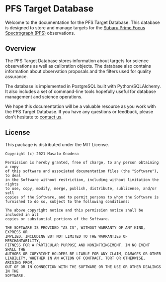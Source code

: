 # PFS Target Database

Welcome to the documentation for the PFS Target Database. This database is designed to store and manage targets for the [Subaru Prime Focus Spectrograph (PFS)](https://pfs.ipmu.jp/) observations.

## Overview

The PFS Target Database stores information about targets for science observations as well as calibration objects.  The database also contains information about observation proposals and the filters used for quality assurance.

The database is implemented in PostgreSQL built with Python/SQLAlchemy. It also includes a set of command-line tools hopefully useful for database management and science operations.

We hope this documentation will be a valuable resource as you work with the PFS Target Database. If you have any questions or feedback, please don't hesitate to [contact us](contact.md).

## License

This package is distributed under the MIT License.

```
Copyright (c) 2021 Masato Onodera

Permission is hereby granted, free of charge, to any person obtaining a copy
of this software and associated documentation files (the "Software"), to deal
in the Software without restriction, including without limitation the rights
to use, copy, modify, merge, publish, distribute, sublicense, and/or sell
copies of the Software, and to permit persons to whom the Software is
furnished to do so, subject to the following conditions:

The above copyright notice and this permission notice shall be included in all
copies or substantial portions of the Software.

THE SOFTWARE IS PROVIDED "AS IS", WITHOUT WARRANTY OF ANY KIND, EXPRESS OR
IMPLIED, INCLUDING BUT NOT LIMITED TO THE WARRANTIES OF MERCHANTABILITY,
FITNESS FOR A PARTICULAR PURPOSE AND NONINFRINGEMENT. IN NO EVENT SHALL THE
AUTHORS OR COPYRIGHT HOLDERS BE LIABLE FOR ANY CLAIM, DAMAGES OR OTHER
LIABILITY, WHETHER IN AN ACTION OF CONTRACT, TORT OR OTHERWISE, ARISING FROM,
OUT OF OR IN CONNECTION WITH THE SOFTWARE OR THE USE OR OTHER DEALINGS IN THE
SOFTWARE.
```
